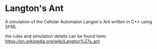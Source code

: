 # Langton's Ant

A simulation of the Cellular Automaton Langon's Ant written in C++ using SFML

the rules and simulation details can be found here: https://en.wikipedia.org/wiki/Langton%27s_ant
